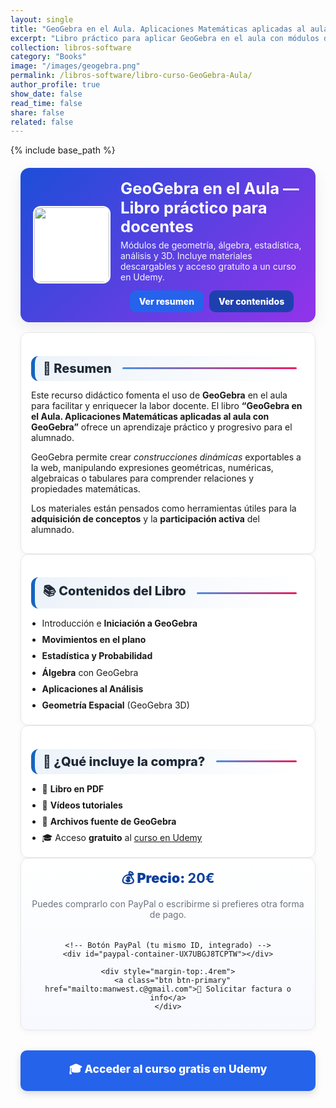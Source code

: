 ```yaml
---
layout: single
title: "GeoGebra en el Aula. Aplicaciones Matemáticas aplicadas al aula con GeoGebra"
excerpt: "Libro práctico para aplicar GeoGebra en el aula con módulos de geometría, estadística, álgebra y análisis. Incluye acceso gratuito a un curso de Udemy y materiales descargables."
collection: libros-software
category: "Books"
image: "/images/geogebra.png"
permalink: /libros-software/libro-curso-GeoGebra-Aula/
author_profile: true
show_date: false
read_time: false
share: false
related: false
---
```


{% include base_path %}

<!-- ✅ SEO básico -->
<link rel="canonical" href="{{ site.url }}{{ page.permalink }}">
<meta name="robots" content="index,follow">
<meta name="description" content="Libro 'GeoGebra en el Aula' con módulos de geometría, álgebra, estadística, análisis y 3D. Incluye curso Udemy gratuito y materiales descargables.">

<!-- ✅ Open Graph / Twitter -->
<meta property="og:title" content="Libro: GeoGebra en el Aula — Aplicaciones Matemáticas">
<meta property="og:description" content="Libro práctico para aplicar GeoGebra en el aula. Incluye curso Udemy gratuito y recursos descargables.">
<meta property="og:type" content="book">
<meta property="og:url" content="{{ site.url }}{{ page.permalink }}">
<meta property="og:image" content="{{ site.url }}{{ page.image }}">
<meta property="og:image:width" content="1200"><meta property="og:image:height" content="630">

<meta name="twitter:card" content="summary_large_image">
<meta name="twitter:title" content="Libro: GeoGebra en el Aula — Aplicaciones Matemáticas">
<meta name="twitter:description" content="Módulos de geometría, álgebra, estadística, análisis y 3D. Con curso Udemy gratuito.">
<meta name="twitter:image" content="{{ site.url }}{{ page.image }}">

<!-- ✅ JSON-LD (Book + Offer) -->
<script type="application/ld+json">
{
  "@context":"https://schema.org",
  "@type":"Book",
  "name":"GeoGebra en el Aula. Aplicaciones Matemáticas aplicadas al aula con GeoGebra",
  "author":{"@type":"Person","name":"Manuel Castillo-Cara","url":"https://www.manuelcastillo.eu/"},
  "description":"Libro educativo para el uso práctico de GeoGebra en el aula. Incluye módulos sobre geometría, álgebra, estadística, análisis y geometría 3D, además de recursos descargables y acceso a curso online.",
  "image":"{{ site.url }}{{ page.image }}",
  "url":"{{ site.url }}{{ page.permalink }}",
  "publisher":{"@type":"Organization","name":"Autoedición"},
  "inLanguage":"es",
  "offers":{
    "@type":"Offer",
    "price":"20.00",
    "priceCurrency":"EUR",
    "availability":"https://schema.org/InStock",
    "url":"{{ site.url }}{{ page.permalink }}"
  }
}
</script>

<!-- 🎨 Estilos unificados -->
<style>
  :root{
    --ink:#1f2937; --muted:#6b7280; --bd:#e5e7eb; --soft:#f8fafc;
    --card:#ffffff; --brand:#1565c0; --brand2:#0b67b8;
    --cta:#2563eb; --cta-hover:#1d4ed8; --cta-soft:#eaf1ff;
  }
  .book-wrap{max-width:1050px;margin:0 auto;padding:0 1rem}

  /* HERO */
  .book-hero{
    display:flex; gap:1rem; align-items:center; flex-wrap:wrap;
    background:linear-gradient(135deg,#1d4ed8 0%, #9333ea 100%);
    color:#fff; border-radius:14px; padding:1rem 1.25rem; margin:1.25rem 0 1rem;
    box-shadow:0 8px 24px rgba(0,0,0,.08);
  }
  .book-hero img{
    width:120px; height:120px; object-fit:cover; border-radius:12px;
    background:#fff; border:2px solid rgba(255,255,255,.7);
  }
  .book-hero h1{font-size:1.6rem; margin:.1rem 0 .3rem; line-height:1.2}
  .book-hero p{margin:0; opacity:.95}
  .hero-actions{display:flex; justify-content:center; align-items:center; gap:.6rem; flex-wrap:wrap; margin-top:.8rem; text-align:center}

  /* Botones */
  .btn{display:inline-block; padding:.65em 1.05em; border-radius:10px; font-weight:800; text-decoration:none; border:0; cursor:pointer; transition: transform .06s ease, box-shadow .15s ease, background-color .15s ease;}
  .btn:hover{ transform:translateY(-1px); box-shadow:0 6px 16px rgba(0,0,0,.18) }
  .btn-primary{ background:var(--cta); color:#fff !important; }
  .btn-primary:hover{ background:var(--cta-hover) !important; }
  .btn-ghost{ background:#1e40af; color:#fff !important; border:none; }
  .btn-ghost:hover{ background:#1e3a8a; }

  /* Secciones */
  .section-title{
    display:flex; align-items:center; gap:.5rem;
    font-size:1.25rem; font-weight:800; color:var(--ink);
    background:linear-gradient(90deg, rgba(21,101,192,.08), #fff);
    border-left:6px solid var(--brand);
    border-radius:12px; padding:.5rem .8rem; margin:1.3rem 0 .8rem;
  }
  .section-title::after{
    content:""; flex:1; height:3px; margin-left:.6rem;
    background:linear-gradient(to right,#4a90e2,#e91e63); border-radius:2px;
  }

  .card{ background:var(--card); border:1px solid var(--bd); border-radius:12px; padding:1rem; box-shadow:0 2px 10px rgba(0,0,0,.04); }
  .list{ margin:.35rem 0 0; padding-left:1.1rem }
  .list li{ margin:.28rem 0; line-height:1.55 }

  /* Bloque compra */
  .buy-card{
    display:flex; flex-direction:column; gap:.6rem; align-items:center; text-align:center;
    background:linear-gradient(180deg,#ffffff,#f7f9ff);
    border:1px solid var(--bd); border-radius:12px; padding:1rem;
    box-shadow:0 2px 10px rgba(0,0,0,.05);
  }
  .price{font-size:1.35rem; font-weight:900; color:#0b3e99}

  /* CTA inferior grande */
  .cta-center{ display:flex; justify-content:center; margin:2rem 0; }
  .cta-center .btn-primary{ padding:1em 2.5em; font-size:1.1rem; min-width:clamp(240px,40vw,420px); text-align:center; box-shadow:0 4px 12px rgba(0,0,0,.15); }

  /* Ocultar meta del theme */
  .page__meta, .page__meta-title, .page__taxonomy, .page__date{ display:none !important; }
</style>

<div class="book-wrap">

  <!-- HERO -->
  <section class="book-hero">
    <img src="{{ page.image }}" alt="Portada del libro GeoGebra en el Aula">
    <div style="flex:1">
      <h1>GeoGebra en el Aula — Libro práctico para docentes</h1>
      <p>Módulos de geometría, álgebra, estadística, análisis y 3D. Incluye materiales descargables y acceso gratuito a un curso en Udemy.</p>
      <div class="hero-actions">
        <a class="btn btn-primary" href="#resumen">Ver resumen</a>
        <a class="btn btn-ghost" href="#contenidos">Ver contenidos</a>
      </div>
    </div>
  </section>

  <!-- RESUMEN -->
  <div id="resumen" class="card">
    <h2 class="section-title">📘 Resumen</h2>
    <p>Este recurso didáctico fomenta el uso de <strong>GeoGebra</strong> en el aula para facilitar y enriquecer la labor docente. El libro <strong>“GeoGebra en el Aula. Aplicaciones Matemáticas aplicadas al aula con GeoGebra”</strong> ofrece un aprendizaje práctico y progresivo para el alumnado.</p>
    <p>GeoGebra permite crear <em>construcciones dinámicas</em> exportables a la web, manipulando expresiones geométricas, numéricas, algebraicas o tabulares para comprender relaciones y propiedades matemáticas.</p>
    <p>Los materiales están pensados como herramientas útiles para la <strong>adquisición de conceptos</strong> y la <strong>participación activa</strong> del alumnado.</p>
  </div>

  <!-- CONTENIDOS -->
  <div id="contenidos" class="card">
    <h2 class="section-title">📚 Contenidos del Libro</h2>
    <ul class="list">
      <li>Introducción e <strong>Iniciación a GeoGebra</strong></li>
      <li><strong>Movimientos en el plano</strong></li>
      <li><strong>Estadística y Probabilidad</strong></li>
      <li><strong>Álgebra</strong> con GeoGebra</li>
      <li><strong>Aplicaciones al Análisis</strong></li>
      <li><strong>Geometría Espacial</strong> (GeoGebra 3D)</li>
    </ul>
  </div>

  <!-- QUÉ INCLUYE -->
  <div class="card">
    <h2 class="section-title">🎁 ¿Qué incluye la compra?</h2>
    <ul class="list">
      <li>📕 <strong>Libro en PDF</strong></li>
      <li>🎥 <strong>Vídeos tutoriales</strong></li>
      <li>📂 <strong>Archivos fuente de GeoGebra</strong></li>
      <li>🎓 Acceso <strong>gratuito</strong> al <a href="https://www.udemy.com/course/matematicas-geogebra/?couponCode=AGO_2025" target="_blank" rel="noopener">curso en Udemy</a></li>
    </ul>
  </div>

  <!-- PRECIO & COMPRA -->
  <div class="buy-card">
    <div class="price">💰 Precio: <strong>20€</strong></div>
    <p style="margin:.1rem 0 .6rem; color:var(--muted)">Puedes comprarlo con PayPal o escribirme si prefieres otra forma de pago.</p>

    <!-- Botón PayPal (tu mismo ID, integrado) -->
    <div id="paypal-container-UX7UBGJ8TCPTW"></div>

    <div style="margin-top:.4rem">
      <a class="btn btn-primary" href="mailto:manwest.c@gmail.com">📩 Solicitar factura o info</a>
    </div>
  </div>

  <!-- CTA inferior -->
  <div class="cta-center">
    <a class="btn btn-primary" href="https://www.udemy.com/course/matematicas-geogebra/?couponCode=AGO_2025" target="_blank" rel="noopener">🎓 Acceder al curso gratis en Udemy</a>
  </div>
</div>


<script 
  src="https://www.paypal.com/sdk/js?client-id=BAAFLtzEbhR-v2Nk6YVEdhvWJzPrGcmQm4dOmmv6DDKyXomXKpToxESEA_da2HErs94WB2HVZrH396-SUg&components=hosted-buttons&disable-funding=venmo&currency=EUR">
</script>

<div id="paypal-container-UX7UBGJ8TCPTW"></div>
<script>
  paypal.HostedButtons({
    hostedButtonId: "UX7UBGJ8TCPTW",
  }).render("#paypal-container-UX7UBGJ8TCPTW")
</script>
